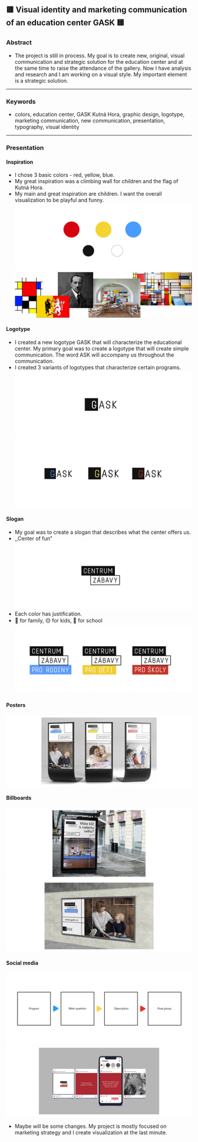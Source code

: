 ## 🟥 Visual identity and marketing communication of an education center GASK 🟨

### Abstract
- The project is still in process. My goal is to create new, original, visual communication and strategic solution for the education center and at the same time to raise the attendance of the gallery. Now I have analysis and research and I am working on a visual style. My important element is a strategic solution.

---

### Keywords
- colors, education center, GASK Kutná Hora, graphic design, logotype, marketing communication, new communication, presentation, typography, visual identity

---

### Presentation
#### Inspiration
- I chose 3 basic colors - red, yellow, blue.
- My great inspiration was a climbing wall for children and the flag of Kutná Hora. 
- My main and great inspiration are children. I want the overall visualization to be playful and funny.
![image](0.jpg)
![image](7.jpg)

#### Logotype
- I created a new logotype GASK that will characterize the educational center. My primary goal was to create a logotype that will create simple communication. The word ASK will accompany us throughout the communication. 
- I created 3 variants of logotypes that characterize certain programs.
![image](9.jpg)
![image](5.jpg)

#### Slogan
- My goal was to create a slogan that describes what the center offers us. 
- ,,Center of fun"
![image](slogan1.jpg)
- Each color has justification.
- 🔵 for family, 🟡 for kids, 🔴 for school
![image](slogan.jpg)

#### Posters
![image](mockup.jpg)

#### Billboards
![image](ooh1.jpg)
![image](ooh3.jpg)

#### Social media
![image](aj.jpg)
![image](ig.jpg)
- Maybe will be some changes. My project is mostly focused on marketing strategy and I create visualization at the last minute. 

